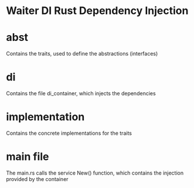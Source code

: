 # Waiter DI Rust Dependency Injection

# abst
Contains the traits, used to define the abstractions (interfaces)

# di
Contains the file di_container, which injects the dependencies

# implementation
Contains the concrete implementations for the traits

# main file
The main.rs calls the service New() function, which contains the injection provided by the container